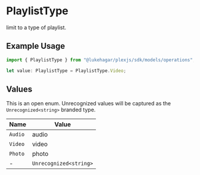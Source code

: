 # PlaylistType

limit to a type of playlist.

## Example Usage

```typescript
import { PlaylistType } from "@lukehagar/plexjs/sdk/models/operations";

let value: PlaylistType = PlaylistType.Video;
```

## Values

This is an open enum. Unrecognized values will be captured as the `Unrecognized<string>` branded type.

| Name                   | Value                  |
| ---------------------- | ---------------------- |
| `Audio`                | audio                  |
| `Video`                | video                  |
| `Photo`                | photo                  |
| -                      | `Unrecognized<string>` |